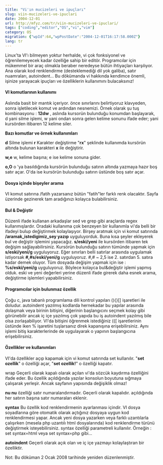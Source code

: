 ```yaml
---
title: "Vi'ın mucizeleri ve ipuçları"
slug: viin-mucizeleri-ve-ipuclari
date: 2004-12-01
url: http://mfyz.com/tr/viin-mucizeleri-ve-ipuclari/
tags: ["coding","editor","OS","vi","vim"]
category: OS
migration: {"wpId":64,"wpPostDate":"2004-12-01T16:17:58.000Z"}
lang: tr
---
```


Linux'ta VI'ı bilmeyen yoktur herhalde, vi çok fonksiyonel ve öğrenilemeyecek kadar özelliğe sahip bir editör. Programcılar için mükemmel bir araç olmakla beraber neredeyse bütün ihtiyaçları karşılıyor. Ana olarak kod renklendirme (desteklemediği dil yok galiba), satır nuamraları, autoindent... Bu dökümanda vi hakkında kendimce önemli, işinize yarayacak ipuçları ve özelliklerin kullanımını bulacaksınız!

#### VI komutlarının kullanımı

Aslında basit bir mantık içeriyor. önce sınırlarını belirtiyoruz klavyeden, sonra işletilecek komut ve ardından nesnemizi. Örnek olarak şu tuş kombinasyonu : **12dw** , aslında kursorün bulunduğu konumdan başlayarak, d yani silme işlemi, w yani ondan sonra gelen kelime sonunu ifade eder; yani kursörden itibaren 12 kelime siler.

**Bazı komutlar ve örnek kullanımları**

**d** Silme işlemi **r** Karakter değiştirme "**rx**" şeklinde kullanımda kursörün altında bulunan karakteri **x** ile değiştirir.

**w,e** w, kelime başına; e ise kelime sonuna gider.

**o,O** o 'ya basıldığında kursörün bulunduğu satırın altında yazmaya hazır boş satır açar. O'da ise kursörün bulunduğu satırın üstünde boş satır açar.

#### Dosya içinde bişeyler arama

VI komut satırına /fatih yazarsanız bütün "fatih"ler farklı renk olacaktır. Sayfa üzerinde gezinerek tam aradığınızı kolayca bulabilirsiniz.

#### Bul & Değiştir

Düzenli ifade kullanan arkadaşlar sed ve grep gibi araçlarda regex kullanmışlardır. Oradaki kullanıma çok benzeyen bir kullanımla vi'da belli bir ifadeyi bulup değiştirmek kolaylaşıyor. Birşey aratmak için vi komut satırında **/aramak\_istedigimiz\_sey yazıp** uyguluyorduk. Buna kısa şeyler ekleyerek bul ve değiştir işlemini yapacağız. **s/eski/yeni** ile kursörden itibaren tek değişim sağlayabilirsiniz. Kursörün bulunduğu satırın tümünde yapmak için **s/eski/yeni/g** uyguluyoruz. Eğer sınırları belli satırlar arasında uygulamak istiyorsak **#,#s/eski/yeni/g** uyguluyoruz. #,# ~ 2,5 ise 2. satırdan 5. satıra kadar demek oluyor. Tüm dosyada değişim yapmak için ise : **%s/eski/yeni/g** uyguluyoruz. Böylece kolayca bul&değiştir işlemi yapmış olduk. eski ve yeni değerleri yerine düzenli ifade girerek daha esnek arama, değiştirme işlemleri yapabilirsiniz.

#### Programcılar için bulunmaz özellik

Çoğu c, java tabanlı programlama dili kontrol yapıları (){}\[\] işaretleri ile doludur. autoindent yazılmış kodlarda hernekadar bu yapılar arasında dolaşmak veya birinin bitişini, diğerinin başlangıcını seçmek kolay gibi görünebilir ancak iç içe yazılmış çok yapıda bu iş autoindent yazılmış bile olsa zorlaşabiliyor. VI'da bitişini öğrenmek istediğiniz ({\[ işaretlerinin üstünde iken % işaretini tuşlarsanız direk kapanışına erişebilirsiniz. Aynı işlemi bitiş karakterlerinde de uygulayarak o yapının başlangıcına erişebilirsiniz.

#### Özellikler ve kullanımları

VI'da özellikler açıp kapamak için vi komut satırında set kullanılır. "**set ozellik**" o özelliği açar, "**set ozellik!**" o özelliği kapatır.

wrap Geçerli olarak kapalı olarak açılan vi'da sözcük kaydırma özelliğini ifade eder. Bu özellik açıldığında yazılar konsolun boyutuna sığmaya çalışarak yerleşir. Ancak sayfanın yapısında değişiklik olmaz!

**nu nu** özelliği satır numaralandırmadır. Geçerli olarak kapalıdır. açıldığında her satırın başına satır numaraları eklenir.

**syntax** Bu özellik kod renklendirmenin ayarlanması içindir. VI dosya soyadlarına göre otomatik olarak açtığınız dosyaya uygun kod renklendirmesi yapar. Ancak yeni dosya yazarken veya farklı uzantılarla çalışırken (mesela php uzantılı html dosyalarında) kod renklendirme türünü değiştirmek isteyebilirsiniz. syntax özelliği parametreli kullanılır. Örneğin : set syntax=html veya set syntax=php gibi...

**autoindent** Geçerli olarak açık olan ve iç içe yazmayı kolaylaştıran bir özelliktir.

Not: Bu döküman 2 Ocak 2008 tarihinde yeniden düzenlenmiştir.